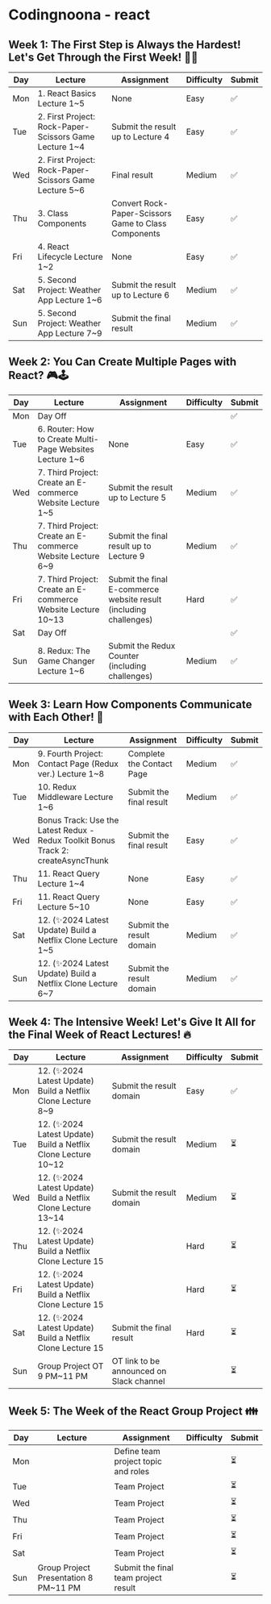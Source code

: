 # Codingnoona - react
## Week 1: The First Step is Always the Hardest! Let's Get Through the First Week! 🚀🚀

| Day | Lecture | Assignment | Difficulty | Submit | 
| --- | --- | --- | --- | --- |
| Mon | 1. React Basics Lecture 1~5 | None | Easy | ✅|
| Tue | 2. First Project: Rock-Paper-Scissors Game Lecture 1~4 | Submit the result up to Lecture 4 | Easy | ✅|
| Wed | 2. First Project: Rock-Paper-Scissors Game Lecture 5~6 | Final result | Medium | ✅|
| Thu | 3. Class Components | Convert Rock-Paper-Scissors Game to Class Components | Easy |  ✅|
| Fri | 4. React Lifecycle Lecture 1~2 | None | Easy |  ✅|
| Sat | 5. Second Project: Weather App Lecture 1~6 | Submit the result up to Lecture 6 | Medium |  ✅|
| Sun | 5. Second Project: Weather App Lecture 7~9 | Submit the final result | Medium |  ✅|

## Week 2: You Can Create Multiple Pages with React? 🎮🕹️

| Day | Lecture | Assignment | Difficulty | Submit |
| --- | --- | --- | --- | --- |
| Mon | Day Off |  |  | ✅|
| Tue | 6. Router: How to Create Multi-Page Websites Lecture 1~6 | None | Easy | ✅|
| Wed | 7. Third Project: Create an E-commerce Website Lecture 1~5 | Submit the result up to Lecture 5 | Medium |  ✅|
| Thu | 7. Third Project: Create an E-commerce Website Lecture 6~9 | Submit the final result up to Lecture 9 | Medium | ✅|
| Fri | 7. Third Project: Create an E-commerce Website Lecture 10~13 | Submit the final E-commerce website result (including challenges) | Hard | ✅|
| Sat | Day Off |  |  | ✅|
| Sun | 8. Redux: The Game Changer Lecture 1~6 | Submit the Redux Counter (including challenges) | Medium | ✅|

## Week 3: Learn How Components Communicate with Each Other! 🛜

| Day | Lecture | Assignment | Difficulty | Submit |
| --- | --- | --- | --- | --- |
| Mon | 9. Fourth Project: Contact Page (Redux ver.) Lecture 1~8 | Complete the Contact Page | Medium | ✅|
| Tue | 10. Redux Middleware Lecture 1~6 | Submit the final result | Medium | ✅|
| Wed | Bonus Track: Use the Latest Redux - Redux Toolkit Bonus Track 2: createAsyncThunk | Submit the final result | Easy | ✅|
| Thu | 11. React Query Lecture 1~4 | None | Easy | ✅|
| Fri | 11. React Query Lecture 5~10 | None | Easy | ✅|
| Sat | 12. (✨2024 Latest Update) Build a Netflix Clone Lecture 1~5 | Submit the result domain | Medium | ✅|
| Sun | 12. (✨2024 Latest Update) Build a Netflix Clone Lecture 6~7 | Submit the result domain | Medium | ✅|

## Week 4: The Intensive Week! Let's Give It All for the Final Week of React Lectures! 🔥

| Day | Lecture | Assignment | Difficulty | Submit |
| --- | --- | --- | --- | --- |
| Mon | 12. (✨2024 Latest Update) Build a Netflix Clone Lecture 8~9 | Submit the result domain | Easy | ✅|
| Tue | 12. (✨2024 Latest Update) Build a Netflix Clone Lecture 10~12 | Submit the result domain | Medium | ⏳|
| Wed | 12. (✨2024 Latest Update) Build a Netflix Clone Lecture 13~14 | Submit the result domain | Medium | ⏳|
| Thu | 12. (✨2024 Latest Update) Build a Netflix Clone Lecture 15 |  | Hard | ⏳|
| Fri | 12. (✨2024 Latest Update) Build a Netflix Clone Lecture 15 |  | Hard | ⏳|
| Sat | 12. (✨2024 Latest Update) Build a Netflix Clone Lecture 15 | Submit the final result | Hard | ⏳|
| Sun | Group Project OT 9 PM~11 PM | OT link to be announced on Slack channel |  | ⏳|

## Week 5: The Week of the React Group Project 👪

| Day | Lecture | Assignment | Difficulty | Submit |
| --- | --- | --- | --- | --- |
| Mon |  | Define team project topic and roles |  | ⏳|
| Tue |  | Team Project |  | ⏳|
| Wed |  | Team Project |  | ⏳|
| Thu |  | Team Project |  | ⏳|
| Fri |  | Team Project |  | ⏳|
| Sat |  | Team Project |  | ⏳|
| Sun | Group Project Presentation 8 PM~11 PM | Submit the final team project result |  | ⏳|

